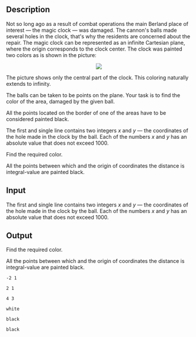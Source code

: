 ## Description

<div><p>Not so long ago as a result of combat operations the main Berland place of interest — the magic clock — was damaged. The cannon's balls made several holes in the clock, that's why the residents are concerned about the repair. The magic clock can be represented as an <span class="tex-font-style-bf">infinite</span> Cartesian plane, where the origin corresponds to the clock center. The clock was painted two colors as is shown in the picture:</p><center> <img class="tex-graphics" src="file://aBqKa9p8.png" style="max-width: 100.0%;max-height: 100.0%;"> </center><p>The picture shows only the central part of the clock. This coloring naturally extends to infinity.</p><p>The balls can be taken to be points on the plane. Your task is to find the color of the area, damaged by the given ball.</p><p>All the points located on the border of one of the areas have to be considered painted black.</p></div><div class="input-specification"><p>The first and single line contains two integers <span class="tex-span"><i>x</i></span> and <span class="tex-span"><i>y</i></span> — the coordinates of the hole made in the clock by the ball. Each of the numbers <span class="tex-span"><i>x</i></span> and <span class="tex-span"><i>y</i></span> has an absolute value that does not exceed <span class="tex-span">1000</span>.</p></div><div class="output-specification"><p>Find the required color.</p><p>All the points between which and the origin of coordinates the distance is integral-value are painted black.</p></div>

## Input

<p>The first and single line contains two integers <span class="tex-span"><i>x</i></span> and <span class="tex-span"><i>y</i></span> — the coordinates of the hole made in the clock by the ball. Each of the numbers <span class="tex-span"><i>x</i></span> and <span class="tex-span"><i>y</i></span> has an absolute value that does not exceed <span class="tex-span">1000</span>.</p>

## Output

<p>Find the required color.</p><p>All the points between which and the origin of coordinates the distance is integral-value are painted black.</p>





```input1
-2 1

```




```input2
2 1

```




```input3
4 3

```




```output1
white

```




```output2
black

```




```output3
black

```


